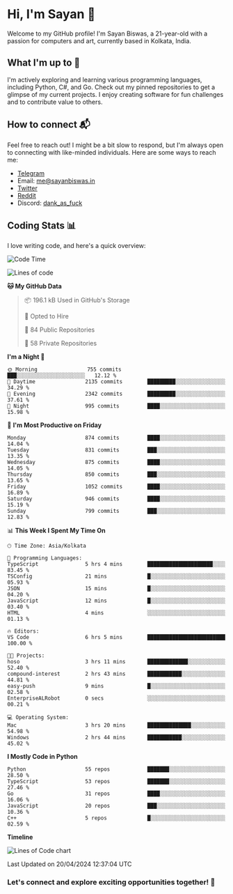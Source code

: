 # Hi, I'm Sayan 👋

Welcome to my GitHub profile! I'm Sayan Biswas, a 21-year-old with a passion for computers and art, currently based in Kolkata, India.

## What I'm up to 🚀

I'm actively exploring and learning various programming languages, including Python, C#, and Go. Check out my pinned repositories to get a glimpse of my current projects. I enjoy creating software for fun challenges and to contribute value to others.

## How to connect 📬

Feel free to reach out! I might be a bit slow to respond, but I'm always open to connecting with like-minded individuals. Here are some ways to reach me:

- [Telegram](https://t.me/dank_as_fuck)
- Email: [me@sayanbiswas.in](mailto:me@sayanbiswas.in)
- [Twitter](https://twitter.com/TheDankDel)
- [Reddit](https://www.reddit.com/user/dank_as_fuck_/)
- Discord: [dank_as_fuck](https://discordapp.com/users/506536929152466945)

## Coding Stats 📊

I love writing code, and here's a quick overview:

<!--START_SECTION:waka-->
![Code Time](http://img.shields.io/badge/Code%20Time-1%2C591%20hrs%2015%20mins-blue)

![Lines of code](https://img.shields.io/badge/From%20Hello%20World%20I%27ve%20Written-5.7%20million%20lines%20of%20code-blue)

**🐱 My GitHub Data** 

> 📦 196.1 kB Used in GitHub's Storage 
 > 
> 💼 Opted to Hire
 > 
> 📜 84 Public Repositories 
 > 
> 🔑 58 Private Repositories 
 > 
**I'm a Night 🦉** 

```text
🌞 Morning                755 commits         ███░░░░░░░░░░░░░░░░░░░░░░   12.12 % 
🌆 Daytime                2135 commits        █████████░░░░░░░░░░░░░░░░   34.29 % 
🌃 Evening                2342 commits        █████████░░░░░░░░░░░░░░░░   37.61 % 
🌙 Night                  995 commits         ████░░░░░░░░░░░░░░░░░░░░░   15.98 % 
```
📅 **I'm Most Productive on Friday** 

```text
Monday                   874 commits         ████░░░░░░░░░░░░░░░░░░░░░   14.04 % 
Tuesday                  831 commits         ███░░░░░░░░░░░░░░░░░░░░░░   13.35 % 
Wednesday                875 commits         ████░░░░░░░░░░░░░░░░░░░░░   14.05 % 
Thursday                 850 commits         ███░░░░░░░░░░░░░░░░░░░░░░   13.65 % 
Friday                   1052 commits        ████░░░░░░░░░░░░░░░░░░░░░   16.89 % 
Saturday                 946 commits         ████░░░░░░░░░░░░░░░░░░░░░   15.19 % 
Sunday                   799 commits         ███░░░░░░░░░░░░░░░░░░░░░░   12.83 % 
```


📊 **This Week I Spent My Time On** 

```text
🕑︎ Time Zone: Asia/Kolkata

💬 Programming Languages: 
TypeScript               5 hrs 4 mins        █████████████████████░░░░   83.45 % 
TSConfig                 21 mins             █░░░░░░░░░░░░░░░░░░░░░░░░   05.93 % 
JSON                     15 mins             █░░░░░░░░░░░░░░░░░░░░░░░░   04.20 % 
JavaScript               12 mins             █░░░░░░░░░░░░░░░░░░░░░░░░   03.40 % 
HTML                     4 mins              ░░░░░░░░░░░░░░░░░░░░░░░░░   01.13 % 

🔥 Editors: 
VS Code                  6 hrs 5 mins        █████████████████████████   100.00 % 

🐱‍💻 Projects: 
hoso                     3 hrs 11 mins       █████████████░░░░░░░░░░░░   52.40 % 
compound-interest        2 hrs 43 mins       ███████████░░░░░░░░░░░░░░   44.81 % 
easy-push                9 mins              █░░░░░░░░░░░░░░░░░░░░░░░░   02.58 % 
EnterpriseALRobot        0 secs              ░░░░░░░░░░░░░░░░░░░░░░░░░   00.21 % 

💻 Operating System: 
Mac                      3 hrs 20 mins       ██████████████░░░░░░░░░░░   54.98 % 
Windows                  2 hrs 44 mins       ███████████░░░░░░░░░░░░░░   45.02 % 
```

**I Mostly Code in Python** 

```text
Python                   55 repos            ███████░░░░░░░░░░░░░░░░░░   28.50 % 
TypeScript               53 repos            ███████░░░░░░░░░░░░░░░░░░   27.46 % 
Go                       31 repos            ████░░░░░░░░░░░░░░░░░░░░░   16.06 % 
JavaScript               20 repos            ███░░░░░░░░░░░░░░░░░░░░░░   10.36 % 
C++                      5 repos             █░░░░░░░░░░░░░░░░░░░░░░░░   02.59 % 
```



**Timeline**

![Lines of Code chart](https://raw.githubusercontent.com/Dank-del/Dank-del/main/assets/bar_graph.png)


 Last Updated on 20/04/2024 12:37:04 UTC
<!--END_SECTION:waka-->

### Let's connect and explore exciting opportunities together! 🚀
